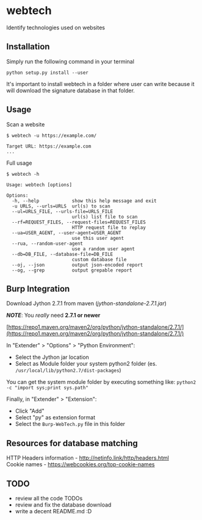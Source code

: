 # webtech
Identify technologies used on websites

## Installation

Simply run the following command in your terminal

```
python setup.py install --user
```

It's important to install webtech in a folder where user can write because it will download the signature database in that folder.

## Usage

Scan a website

```
$ webtech -u https://example.com/

Target URL: https://example.com
...

```

Full usage

```
$ webtech -h

Usage: webtech [options]

Options:
  -h, --help            show this help message and exit
  -u URLS, --urls=URLS  url(s) to scan
  --ul=URLS_FILE, --urls-file=URLS_FILE
                        url(s) list file to scan
  --rf=REQUEST_FILES, --request-files=REQUEST_FILES
                        HTTP request file to replay
  --ua=USER_AGENT, --user-agent=USER_AGENT
                        use this user agent
  --rua, --random-user-agent
                        use a random user agent
  --db=DB_FILE, --database-file=DB_FILE
                        custom database file
  --oj, --json          output json-encoded report
  --og, --grep          output grepable report

```

## Burp Integration

Download Jython 2.7.1 from maven (*jython-standalone-2.7.1.jar*)

***NOTE***: You *really* need **2.7.1 or newer**

[https://repo1.maven.org/maven2/org/python/jython-standalone/2.7.1/](https://repo1.maven.org/maven2/org/python/jython-standalone/2.7.1/)

In "Extender" > "Options" > "Python Environment":

- Select the Jython jar location
- Select as Module folder your system python2 folder (es. `/usr/local/lib/python2.7/dist-packages`)

You can get the system module folder by executing something like:
```python2 -c "import sys;print sys.path"```

Finally, in "Extender" > "Extension":
- Click "Add"
- Select "py" as extension format
- Select the `Burp-WebTech.py` file in this folder


## Resources for database matching

HTTP Headers information - http://netinfo.link/http/headers.html  
Cookie names - https://webcookies.org/top-cookie-names  

## TODO

- review all the code TODOs
- review and fix the database download
- write a decent README.md  :D
